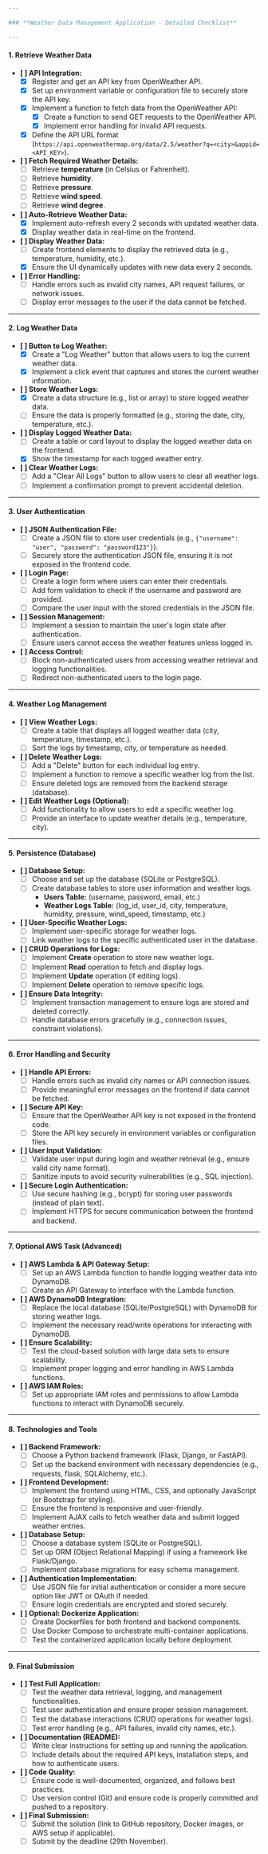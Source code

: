 ```yaml
---

### **Weather Data Management Application - Detailed Checklist**

---
```


#### **1. Retrieve Weather Data**
- **[ ] API Integration:**
  - [X] Register and get an API key from OpenWeather API.
  - [X] Set up environment variable or configuration file to securely store the API key.
  - [X] Implement a function to fetch data from the OpenWeather API:
    - [X] Create a function to send GET requests to the OpenWeather API.
    - [X] Implement error handling for invalid API requests.
  - [X] Define the API URL format (`https://api.openweathermap.org/data/2.5/weather?q=<city>&appid=<API_KEY>`).
  
- **[ ] Fetch Required Weather Details:**
  - [ ] Retrieve **temperature** (in Celsius or Fahrenheit).
  - [ ] Retrieve **humidity**.
  - [ ] Retrieve **pressure**.
  - [ ] Retrieve **wind speed**.
  - [ ] Retrieve **wind degree**.

- **[ ] Auto-Retrieve Weather Data:**
  - [X] Implement auto-refresh every 2 seconds with updated weather data.
  - [X] Display weather data in real-time on the frontend.

- **[ ] Display Weather Data:**
  - [ ] Create frontend elements to display the retrieved data (e.g., temperature, humidity, etc.).
  - [X] Ensure the UI dynamically updates with new data every 2 seconds.

- **[ ] Error Handling:**
  - [ ] Handle errors such as invalid city names, API request failures, or network issues.
  - [ ] Display error messages to the user if the data cannot be fetched.

---

#### **2. Log Weather Data**
- **[ ] Button to Log Weather:**
  - [X] Create a "Log Weather" button that allows users to log the current weather data.
  - [X] Implement a click event that captures and stores the current weather information.

- **[ ] Store Weather Logs:**
  - [X] Create a data structure (e.g., list or array) to store logged weather data.
  - [ ] Ensure the data is properly formatted (e.g., storing the date, city, temperature, etc.).

- **[ ] Display Logged Weather Data:**
  - [ ] Create a table or card layout to display the logged weather data on the frontend.
  - [X] Show the timestamp for each logged weather entry.

- **[ ] Clear Weather Logs:**
  - [ ] Add a "Clear All Logs" button to allow users to clear all weather logs.
  - [ ] Implement a confirmation prompt to prevent accidental deletion.

---

#### **3. User Authentication**
- **[ ] JSON Authentication File:**
  - [ ] Create a JSON file to store user credentials (e.g., `{"username": "user", "password": "password123"}`).
  - [ ] Securely store the authentication JSON file, ensuring it is not exposed in the frontend code.
  
- **[ ] Login Page:**
  - [ ] Create a login form where users can enter their credentials.
  - [ ] Add form validation to check if the username and password are provided.
  - [ ] Compare the user input with the stored credentials in the JSON file.

- **[ ] Session Management:**
  - [ ] Implement a session to maintain the user's login state after authentication.
  - [ ] Ensure users cannot access the weather features unless logged in.
  
- **[ ] Access Control:**
  - [ ] Block non-authenticated users from accessing weather retrieval and logging functionalities.
  - [ ] Redirect non-authenticated users to the login page.

---

#### **4. Weather Log Management**
- **[ ] View Weather Logs:**
  - [ ] Create a table that displays all logged weather data (city, temperature, timestamp, etc.).
  - [ ] Sort the logs by timestamp, city, or temperature as needed.

- **[ ] Delete Weather Logs:**
  - [ ] Add a "Delete" button for each individual log entry.
  - [ ] Implement a function to remove a specific weather log from the list.
  - [ ] Ensure deleted logs are removed from the backend storage (database).

- **[ ] Edit Weather Logs (Optional):**
  - [ ] Add functionality to allow users to edit a specific weather log.
  - [ ] Provide an interface to update weather details (e.g., temperature, city).

---

#### **5. Persistence (Database)**
- **[ ] Database Setup:**
  - [ ] Choose and set up the database (SQLite or PostgreSQL).
  - [ ] Create database tables to store user information and weather logs.
    - **Users Table:** (username, password, email, etc.)
    - **Weather Logs Table:** (log_id, user_id, city, temperature, humidity, pressure, wind_speed, timestamp, etc.)

- **[ ] User-Specific Weather Logs:**
  - [ ] Implement user-specific storage for weather logs.
  - [ ] Link weather logs to the specific authenticated user in the database.

- **[ ] CRUD Operations for Logs:**
  - [ ] Implement **Create** operation to store new weather logs.
  - [ ] Implement **Read** operation to fetch and display logs.
  - [ ] Implement **Update** operation (if editing logs).
  - [ ] Implement **Delete** operation to remove specific logs.

- **[ ] Ensure Data Integrity:**
  - [ ] Implement transaction management to ensure logs are stored and deleted correctly.
  - [ ] Handle database errors gracefully (e.g., connection issues, constraint violations).

---

#### **6. Error Handling and Security**
- **[ ] Handle API Errors:**
  - [ ] Handle errors such as invalid city names or API connection issues.
  - [ ] Provide meaningful error messages on the frontend if data cannot be fetched.

- **[ ] Secure API Key:**
  - [ ] Ensure that the OpenWeather API key is not exposed in the frontend code.
  - [ ] Store the API key securely in environment variables or configuration files.

- **[ ] User Input Validation:**
  - [ ] Validate user input during login and weather retrieval (e.g., ensure valid city name format).
  - [ ] Sanitize inputs to avoid security vulnerabilities (e.g., SQL injection).

- **[ ] Secure Login Authentication:**
  - [ ] Use secure hashing (e.g., bcrypt) for storing user passwords (instead of plain text).
  - [ ] Implement HTTPS for secure communication between the frontend and backend.

---

#### **7. Optional AWS Task (Advanced)**
- **[ ] AWS Lambda & API Gateway Setup:**
  - [ ] Set up an AWS Lambda function to handle logging weather data into DynamoDB.
  - [ ] Create an API Gateway to interface with the Lambda function.

- **[ ] AWS DynamoDB Integration:**
  - [ ] Replace the local database (SQLite/PostgreSQL) with DynamoDB for storing weather logs.
  - [ ] Implement the necessary read/write operations for interacting with DynamoDB.

- **[ ] Ensure Scalability:**
  - [ ] Test the cloud-based solution with large data sets to ensure scalability.
  - [ ] Implement proper logging and error handling in AWS Lambda functions.

- **[ ] AWS IAM Roles:**
  - [ ] Set up appropriate IAM roles and permissions to allow Lambda functions to interact with DynamoDB securely.

---

#### **8. Technologies and Tools**
- **[ ] Backend Framework:**
  - [ ] Choose a Python backend framework (Flask, Django, or FastAPI).
  - [ ] Set up the backend environment with necessary dependencies (e.g., requests, flask, SQLAlchemy, etc.).

- **[ ] Frontend Development:**
  - [ ] Implement the frontend using HTML, CSS, and optionally JavaScript (or Bootstrap for styling).
  - [ ] Ensure the frontend is responsive and user-friendly.
  - [ ] Implement AJAX calls to fetch weather data and submit logged weather entries.

- **[ ] Database Setup:**
  - [ ] Choose a database system (SQLite or PostgreSQL).
  - [ ] Set up ORM (Object Relational Mapping) if using a framework like Flask/Django.
  - [ ] Implement database migrations for easy schema management.

- **[ ] Authentication Implementation:**
  - [ ] Use JSON file for initial authentication or consider a more secure option like JWT or OAuth if needed.
  - [ ] Ensure login credentials are encrypted and stored securely.

- **[ ] Optional: Dockerize Application:**
  - [ ] Create Dockerfiles for both frontend and backend components.
  - [ ] Use Docker Compose to orchestrate multi-container applications.
  - [ ] Test the containerized application locally before deployment.

---

#### **9. Final Submission**
- **[ ] Test Full Application:**
  - [ ] Test the weather data retrieval, logging, and management functionalities.
  - [ ] Test user authentication and ensure proper session management.
  - [ ] Test the database interactions (CRUD operations for weather logs).
  - [ ] Test error handling (e.g., API failures, invalid city names, etc.).

- **[ ] Documentation (README):**
  - [ ] Write clear instructions for setting up and running the application.
  - [ ] Include details about the required API keys, installation steps, and how to authenticate users.

- **[ ] Code Quality:**
  - [ ] Ensure code is well-documented, organized, and follows best practices.
  - [ ] Use version control (Git) and ensure code is properly committed and pushed to a repository.

- **[ ] Final Submission:**
  - [ ] Submit the solution (link to GitHub repository, Docker images, or AWS setup if applicable).
  - [ ] Submit by the deadline (29th November).